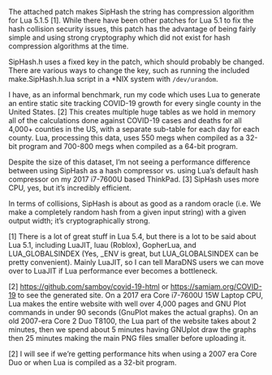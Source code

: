 The attached patch makes SipHash the string has compression algorithm
for Lua 5.1.5 [1].  While there have been other patches for Lua 5.1 to
fix the hash collision security issues, this patch has the advantage of
being fairly simple and using strong cryptography which did not exist
for hash compression algorithms at the time.

SipHash.h uses a fixed key in the patch, which should probably be changed.
There are various ways to change the key, such as running the included
make.SipHash.h.lua script in a *NIX system with `/dev/urandom`.

I have, as an informal benchmark, run my code which uses Lua to generate
an entire static site tracking COVID-19 growth for every single county
in the United States. [2] This creates multiple huge tables as we hold
in memory all of the calculations done against COVID-19 cases and deaths
for all 4,000+ counties in the US, with a separate sub-table for each day
for each county.  Lua, processing this data, uses 550 megs when compiled
as a 32-bit program and 700-800 megs when compiled as a 64-bit program.

Despite the size of this dataset, I’m not seeing a performance
difference between using SipHash as a hash compressor vs. using Lua’s
default hash compressor on my 2017 i7-7600U based ThinkPad. [3] SipHash
uses more CPU, yes, but it’s incredibly efficient.

In terms of collisions, SipHash is about as good as a random oracle
(i.e. We make a completely random hash from a given input string) with
a given output width; it’s cryptographically strong.

[1] There is a lot of great stuff in Lua 5.4, but there is a lot to
    be said about Lua 5.1, including LuaJIT, luau (Roblox), GopherLua,
    and LUA_GLOBALSINDEX (Yes, _ENV is great, but LUA_GLOBALSINDEX can be
    pretty convenient).  Mainly LuaJIT, so I can tell MaraDNS users we can
    move over to LuaJIT if Lua performance ever becomes a bottleneck.

[2] https://github.com/samboy/covid-19-html or https://samiam.org/COVID-19
    to see the generated site.  On a 2017 era Core i7-7600U 15W Laptop CPU,
    Lua makes the entire website with well over 4,000 pages and GNU Plot
    commands in under 90 seconds (GnuPlot makes the actual graphs).  On an
    old 2007-era Core 2 Duo T8100, the Lua part of the website takes about
    2 minutes, then we spend about 5 minutes having GNUplot draw the graphs
    then 25 minutes making the main PNG files smaller before uploading it.

[2] I will see if we’re getting performance hits when using a 2007
    era Core Duo or when Lua is compiled as a 32-bit program.

